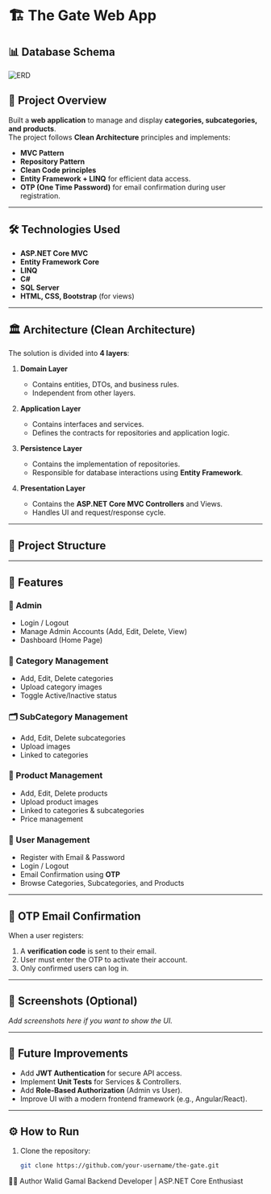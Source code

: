 # 🏗️ The Gate Web App
## 📊 Database Schema
![ERD](https://suar.me/GEeYZ)
## 📌 Project Overview
Built a **web application** to manage and display **categories, subcategories, and products**.  
The project follows **Clean Architecture** principles and implements:
- **MVC Pattern**
- **Repository Pattern**
- **Clean Code principles**
- **Entity Framework + LINQ** for efficient data access.
- **OTP (One Time Password)** for email confirmation during user registration.

---

## 🛠️ Technologies Used
- **ASP.NET Core MVC**
- **Entity Framework Core**
- **LINQ**
- **C#**
- **SQL Server**
- **HTML, CSS, Bootstrap** (for views)

---

## 🏛️ Architecture (Clean Architecture)

The solution is divided into **4 layers**:

1. **Domain Layer**
   - Contains entities, DTOs, and business rules.
   - Independent from other layers.

2. **Application Layer**
   - Contains interfaces and services.
   - Defines the contracts for repositories and application logic.

3. **Persistence Layer**
   - Contains the implementation of repositories.
   - Responsible for database interactions using **Entity Framework**.

4. **Presentation Layer**
   - Contains the **ASP.NET Core MVC Controllers** and Views.
   - Handles UI and request/response cycle.

---

## 📂 Project Structure


---

## 🚀 Features

### 🔑 Admin
- Login / Logout
- Manage Admin Accounts (Add, Edit, Delete, View)
- Dashboard (Home Page)

### 📂 Category Management
- Add, Edit, Delete categories
- Upload category images
- Toggle Active/Inactive status

### 🗂️ SubCategory Management
- Add, Edit, Delete subcategories
- Upload images
- Linked to categories

### 🛒 Product Management
- Add, Edit, Delete products
- Upload product images
- Linked to categories & subcategories
- Price management

### 👤 User Management
- Register with Email & Password
- Login / Logout
- Email Confirmation using **OTP**
- Browse Categories, Subcategories, and Products

---

## 🔐 OTP Email Confirmation
When a user registers:
1. A **verification code** is sent to their email.
2. User must enter the OTP to activate their account.
3. Only confirmed users can log in.

---

## 📸 Screenshots (Optional)
_Add screenshots here if you want to show the UI._

---

## 📌 Future Improvements
- Add **JWT Authentication** for secure API access.
- Implement **Unit Tests** for Services & Controllers.
- Add **Role-Based Authorization** (Admin vs User).
- Improve UI with a modern frontend framework (e.g., Angular/React).

---

## ⚙️ How to Run
1. Clone the repository:
   ```bash
   git clone https://github.com/your-username/the-gate.git
👨‍💻 Author
Walid Gamal
Backend Developer | ASP.NET Core Enthusiast
